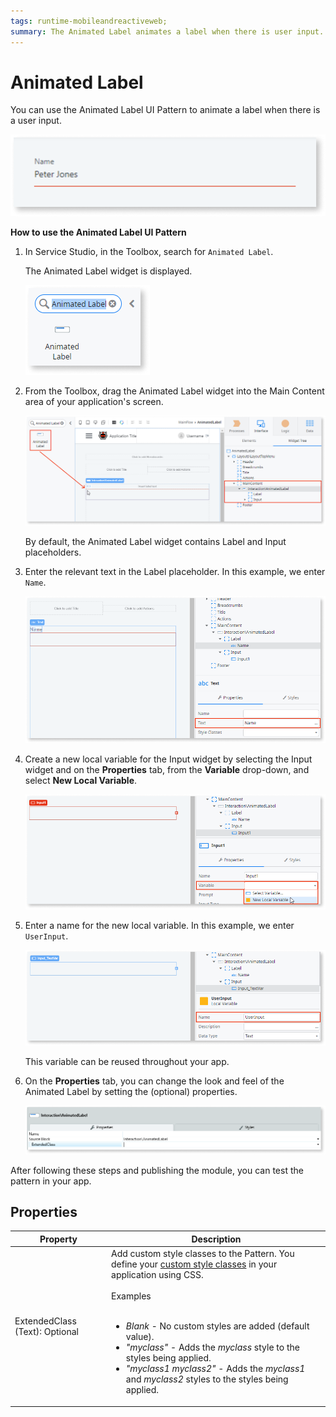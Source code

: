 ```yaml
---
tags: runtime-mobileandreactiveweb;
summary: The Animated Label animates a label when there is user input.
---
```


# Animated Label

You can use the Animated Label UI Pattern to animate a label when there is a user input.

 ![](<images/animatedlabel-10-ss.png>)

**How to use the Animated Label UI Pattern**

1. In Service Studio, in the Toolbox, search for `Animated Label`.

    The Animated Label widget is displayed.

    ![](<images/animatedlabel-7-ss.png>)

1. From the Toolbox, drag the Animated Label widget into the Main Content area of your application's screen.

    ![](<images/animatedlabel-1-ss.png>)

    By default, the Animated Label widget contains Label and Input placeholders.

1. Enter the relevant text in the Label placeholder. In this example, we enter `Name`.

    ![](<images/animatedlabel-2-ss.png>)

1. Create a new local variable for the Input widget by selecting the Input widget and on the **Properties** tab, from the **Variable** drop-down, and select **New Local Variable**.

    ![](<images/animatedlabel-3-ss.png>)

1. Enter a name for the new local variable. In this example, we enter `UserInput`.

    ![](<images/animatedlabel-4-ss.png>)

    This variable can be reused throughout your app.

1. On the **Properties** tab, you can change the look and feel of the Animated Label by setting the (optional) properties.

    ![](<images/animatedlabel-5-ss.png>)

After following these steps and publishing the module, you can test the pattern in your app.

## Properties

| Property | Description |
|---|---|
| ExtendedClass (Text): Optional | Add custom style classes to the Pattern. You define your [custom style classes](../../../look-feel/css.md) in your application using CSS.<br/><br/>Examples<br/><br/> <ul><li>_Blank_ - No custom styles are added (default value).</li><li>_"myclass"_ - Adds the _myclass_ style to the styles being applied.</li><li>_"myclass1 myclass2"_ - Adds the _myclass1_ and _myclass2_ styles to the styles being applied.</li></ul> |
